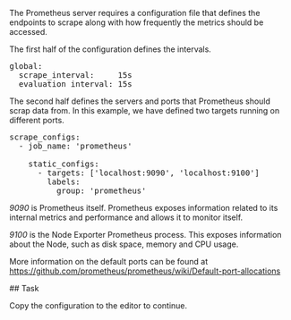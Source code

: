 The Prometheus server requires a configuration file that defines the endpoints to scrape along with how frequently the metrics should be accessed.

The first half of the configuration defines the intervals.

<pre class="file" data-filename="prometheus.yml" data-target="replace">
global:
  scrape_interval:     15s
  evaluation_interval: 15s
</pre>

The second half defines the servers and ports that Prometheus should scrap data from. In this example, we have defined two targets running on different ports.

<pre class="file" data-filename="prometheus.yml">
scrape_configs:
  - job_name: 'prometheus'

    static_configs:
      - targets: ['localhost:9090', 'localhost:9100']
        labels:
          group: 'prometheus'
</pre>


_9090_ is Prometheus itself. Prometheus exposes information related to its internal metrics and performance and allows it to monitor itself.

_9100_ is the Node Exporter Prometheus process. This exposes information about the Node, such as disk space, memory and CPU usage.

More information on the default ports can be found at https://github.com/prometheus/prometheus/wiki/Default-port-allocations

## Task

Copy the configuration to the editor to continue.
